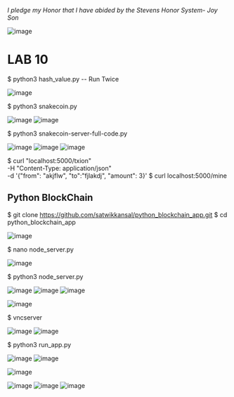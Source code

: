 *I pledge my Honor that I have abided by the Stevens Honor System- Joy Son*

![image](https://user-images.githubusercontent.com/98338109/230747106-a5979cb8-3e0a-475d-83ec-99f47c52a735.png)

# LAB 10 

$ python3 hash_value.py -- Run Twice

![image](https://user-images.githubusercontent.com/98338109/234388257-d8aa9034-ce25-40d2-baec-56f8e26e828b.png)

$ python3 snakecoin.py

![image](https://user-images.githubusercontent.com/98338109/234388395-6d7198fe-6cee-4a6a-afae-cb46ce734f5b.png)
![image](https://user-images.githubusercontent.com/98338109/234388455-2ac59dd8-4016-4c12-a7e2-860502db9736.png)

$ python3 snakecoin-server-full-code.py

![image](https://user-images.githubusercontent.com/98338109/234388679-21718bf2-0cf3-4518-b29e-49c9018b152b.png)
![image](https://user-images.githubusercontent.com/98338109/234388634-161c1446-9530-44a2-9db0-58009e6f6fcb.png)
![image](https://user-images.githubusercontent.com/98338109/234388800-130e2dc6-30f8-444f-a9b3-1dc31f69752f.png)

$ curl "localhost:5000/txion" \
     -H "Content-Type: application/json" \
     -d '{"from": "akjflw", "to":"fjlakdj", "amount": 3}'
$ curl localhost:5000/mine

## Python BlockChain
$ git clone https://github.com/satwikkansal/python_blockchain_app.git
$ cd python_blockchain_app

![image](https://user-images.githubusercontent.com/98338109/234378433-89d586df-2281-458b-8b60-5f6498e13cf8.png)

$ nano node_server.py

![image](https://user-images.githubusercontent.com/98338109/234382729-3cb18f24-e5ca-4de3-a434-ebf96c1747c3.png)

$ python3 node_server.py

![image](https://user-images.githubusercontent.com/98338109/234380551-225adb66-89f6-4f4a-9515-13b86f748c60.png)
![image](https://user-images.githubusercontent.com/98338109/234380635-f884ccfe-eecf-498f-97e5-13fbc7a9fefc.png)
![image](https://user-images.githubusercontent.com/98338109/234384035-50df3640-0b67-43a0-a7a4-fe3fd33f0165.png)

![image](https://user-images.githubusercontent.com/98338109/234397820-3cbd7769-8be0-4e3b-9b4a-72a1462ef31b.png)

$ vncserver

![image](https://user-images.githubusercontent.com/98338109/234385568-bab24f9b-9e49-4e08-9052-89714442f2c3.png)
![image](https://user-images.githubusercontent.com/98338109/234386430-0f6c3fb7-fb37-4656-9df9-f64903cab133.png)

$ python3 run_app.py

![image](https://user-images.githubusercontent.com/98338109/234386389-74c93fa6-6323-4450-9bb3-6897be6f5001.png)
![image](https://user-images.githubusercontent.com/98338109/234386540-f1f328d8-c87e-4239-bc99-c3e36b258b33.png)

![image](https://user-images.githubusercontent.com/98338109/234397859-d53c0b86-7dc0-4581-96d7-ed0ccf2767d0.png)


![image](https://user-images.githubusercontent.com/98338109/234397661-0da0ea70-d431-481a-8b0e-50d00aad6eac.png)
![image](https://user-images.githubusercontent.com/98338109/234397712-8c8c1e32-5351-4c48-a38a-46e6e6a603e5.png)
![image](https://user-images.githubusercontent.com/98338109/234397768-f520b731-b294-426c-b9e6-5dbe7c55465d.png)


